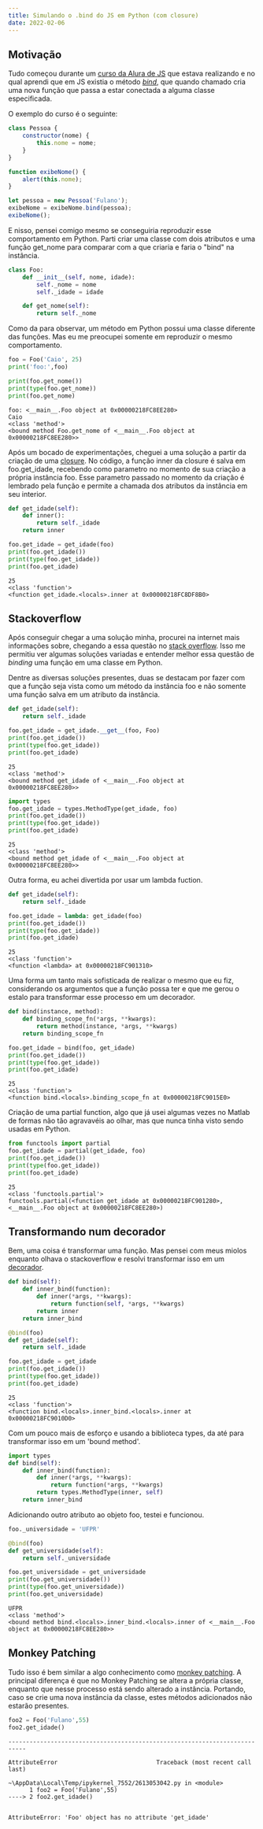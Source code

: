 ```yaml
---
title: Simulando o .bind do JS em Python (com closure)
date: 2022-02-06
---
```


## Motivação

Tudo começou durante um [curso da Alura de JS](https://cursos.alura.com.br/course/javascript-es6-orientacao-a-objetos-parte-1) que estava realizando e no qual aprendi que em JS existia o método [_bind_](https://developer.mozilla.org/en-US/docs/Web/JavaScript/Reference/Global_objects/Function/bind), que quando chamado cria uma nova função que passa a estar conectada a alguma classe especificada.

O exemplo do curso é o seguinte:

```javascript
class Pessoa {
    constructor(nome) {
        this.nome = nome;
    }
}

function exibeNome() {
    alert(this.nome);
}

let pessoa = new Pessoa('Fulano');
exibeNome = exibeNome.bind(pessoa);
exibeNome();
```

E nisso, pensei comigo mesmo se conseguiria reproduzir esse comportamento em Python. Parti criar uma classe com dois atributos e uma função get_nome para comparar com a que criaria e faria o "bind" na instância.


```python
class Foo:
    def __init__(self, nome, idade):
        self._nome = nome
        self._idade = idade

    def get_nome(self):
        return self._nome
```

Como da para observar, um método em Python possui uma classe diferente das funções. Mas eu me preocupei somente em reproduzir o mesmo comportamento.


```python
foo = Foo('Caio', 25)
print('foo:',foo)

print(foo.get_nome())
print(type(foo.get_nome))
print(foo.get_nome)
```

    foo: <__main__.Foo object at 0x00000218FC8EE280>
    Caio
    <class 'method'>
    <bound method Foo.get_nome of <__main__.Foo object at 0x00000218FC8EE280>>
    

Após um bocado de experimentações, cheguei a uma solução a partir da criação de uma [closure](https://www.geeksforgeeks.org/python-closures). No código, a função inner da closure é salva em foo.get_idade, recebendo como parametro no momento de sua criação a própria instância foo. Esse parametro passado no momento da criação é lembrado pela função e permite a chamada dos atributos da instância em seu interior.


```python
def get_idade(self):
    def inner():
        return self._idade
    return inner

foo.get_idade = get_idade(foo)
print(foo.get_idade())
print(type(foo.get_idade))
print(foo.get_idade)
```

    25
    <class 'function'>
    <function get_idade.<locals>.inner at 0x00000218FC8DF8B0>
    

## Stackoverflow 
Após conseguir chegar a uma solução minha, procurei na internet mais informações sobre, chegando a essa questão no [stack overflow](https://stackoverflow.com/questions/972/adding-a-method-to-an-existing-object-instance). Isso me permitiu ver algumas soluções variadas e entender melhor essa questão de _binding_ uma função em uma classe em Python.

Dentre as diversas soluções presentes, duas se destacam por fazer com que a função seja vista como um método da instância foo e não somente uma função salva em um atributo da instância. 


```python
def get_idade(self):
    return self._idade

foo.get_idade = get_idade.__get__(foo, Foo)
print(foo.get_idade())
print(type(foo.get_idade))
print(foo.get_idade)
```

    25
    <class 'method'>
    <bound method get_idade of <__main__.Foo object at 0x00000218FC8EE280>>
    


```python
import types
foo.get_idade = types.MethodType(get_idade, foo)
print(foo.get_idade())
print(type(foo.get_idade))
print(foo.get_idade)
```

    25
    <class 'method'>
    <bound method get_idade of <__main__.Foo object at 0x00000218FC8EE280>>
    

Outra forma, eu achei divertida por usar um lambda fuction. 


```python
def get_idade(self):
    return self._idade

foo.get_idade = lambda: get_idade(foo)
print(foo.get_idade())
print(type(foo.get_idade))
print(foo.get_idade)
```

    25
    <class 'function'>
    <function <lambda> at 0x00000218FC901310>
    

Uma forma um tanto mais sofisticada de realizar o mesmo que eu fiz, considerando os argumentos que a função possa ter e que me gerou o estalo para transformar esse processo em um decorador.


```python
def bind(instance, method):
    def binding_scope_fn(*args, **kwargs): 
        return method(instance, *args, **kwargs)
    return binding_scope_fn

foo.get_idade = bind(foo, get_idade)    
print(foo.get_idade())
print(type(foo.get_idade))
print(foo.get_idade)
```

    25
    <class 'function'>
    <function bind.<locals>.binding_scope_fn at 0x00000218FC9015E0>
    

Criação de uma partial function, algo que já usei algumas vezes no Matlab de formas não tão agravavéis ao olhar, mas que nunca tinha visto sendo usadas em Python.


```python
from functools import partial
foo.get_idade = partial(get_idade, foo)
print(foo.get_idade())
print(type(foo.get_idade))
print(foo.get_idade)
```

    25
    <class 'functools.partial'>
    functools.partial(<function get_idade at 0x00000218FC901280>, <__main__.Foo object at 0x00000218FC8EE280>)
    

## Transformando num decorador
Bem, uma coisa é transformar uma função. Mas pensei com meus miolos enquanto olhava o stackoverflow e resolvi transformar isso em um [decorador](https://towardsdatascience.com/how-to-use-decorators-in-python-by-example-b398328163b).


```python
def bind(self):
    def inner_bind(function):
        def inner(*args, **kwargs):
            return function(self, *args, **kwargs)
        return inner
    return inner_bind

@bind(foo)
def get_idade(self):
    return self._idade

foo.get_idade = get_idade
print(foo.get_idade())
print(type(foo.get_idade))
print(foo.get_idade)
```

    25
    <class 'function'>
    <function bind.<locals>.inner_bind.<locals>.inner at 0x00000218FC9010D0>
    

Com um pouco mais de esforço e usando a biblioteca types, da até para transformar isso em um 'bound method'.


```python
import types
def bind(self):
    def inner_bind(function):
        def inner(*args, **kwargs):
            return function(*args, **kwargs)
        return types.MethodType(inner, self)
    return inner_bind

```

Adicionando outro atributo ao objeto foo, testei e funcionou.


```python
foo._universidade = 'UFPR'

@bind(foo)
def get_universidade(self):
    return self._universidade

foo.get_universidade = get_universidade
print(foo.get_universidade())
print(type(foo.get_universidade))
print(foo.get_universidade)
```

    UFPR
    <class 'method'>
    <bound method bind.<locals>.inner_bind.<locals>.inner of <__main__.Foo object at 0x00000218FC8EE280>>
    

## Monkey Patching

Tudo isso é bem similar a algo conhecimento como [monkey patching](https://medium.com/analytics-vidhya/monkey-patching-in-python-dc3b3f52906c). A principal diferença é que no Monkey Patching se altera a própria classe, enquanto que nesse processo está sendo alterado a instância. Portando, caso se crie uma nova instância da classe, estes métodos adicionados não estarão presentes.


```python
foo2 = Foo('Fulano',55)
foo2.get_idade()
```


    ---------------------------------------------------------------------------

    AttributeError                            Traceback (most recent call last)

    ~\AppData\Local\Temp/ipykernel_7552/2613053042.py in <module>
          1 foo2 = Foo('Fulano',55)
    ----> 2 foo2.get_idade()
    

    AttributeError: 'Foo' object has no attribute 'get_idade'


